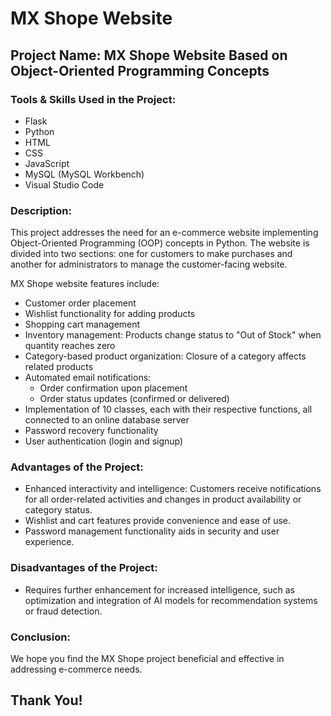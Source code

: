 # MX Shope Website

## Project Name: MX Shope Website Based on Object-Oriented Programming Concepts

### Tools & Skills Used in the Project:
- Flask
- Python
- HTML
- CSS
- JavaScript
- MySQL (MySQL Workbench)
- Visual Studio Code

### Description:
This project addresses the need for an e-commerce website implementing Object-Oriented Programming (OOP) concepts in Python. The website is divided into two sections: one for customers to make purchases and another for administrators to manage the customer-facing website. 

MX Shope website features include:
- Customer order placement
- Wishlist functionality for adding products
- Shopping cart management
- Inventory management: Products change status to "Out of Stock" when quantity reaches zero
- Category-based product organization: Closure of a category affects related products
- Automated email notifications:
  - Order confirmation upon placement
  - Order status updates (confirmed or delivered)
- Implementation of 10 classes, each with their respective functions, all connected to an online database server
- Password recovery functionality
- User authentication (login and signup)

### Advantages of the Project:
- Enhanced interactivity and intelligence: Customers receive notifications for all order-related activities and changes in product availability or category status. 
- Wishlist and cart features provide convenience and ease of use.
- Password management functionality aids in security and user experience.

### Disadvantages of the Project:
- Requires further enhancement for increased intelligence, such as optimization and integration of AI models for recommendation systems or fraud detection.

### Conclusion:
We hope you find the MX Shope project beneficial and effective in addressing e-commerce needs.

## Thank You!
